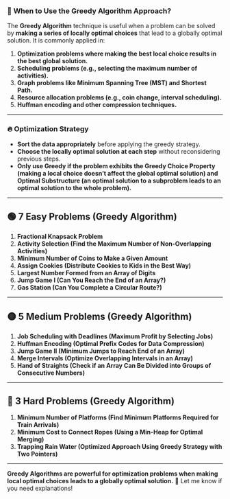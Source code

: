 ### 📌 **When to Use the Greedy Algorithm Approach?**  
The **Greedy Algorithm** technique is useful when a problem can be solved by **making a series of locally optimal choices** that lead to a globally optimal solution. It is commonly applied in:  

1. **Optimization problems where making the best local choice results in the best global solution.**  
2. **Scheduling problems (e.g., selecting the maximum number of activities).**  
3. **Graph problems like Minimum Spanning Tree (MST) and Shortest Path.**  
4. **Resource allocation problems (e.g., coin change, interval scheduling).**  
5. **Huffman encoding and other compression techniques.**  

---

### 🔥 **Optimization Strategy**  
- **Sort the data appropriately** before applying the greedy strategy.  
- **Choose the locally optimal solution at each step** without reconsidering previous steps.  
- **Only use Greedy if the problem exhibits the **Greedy Choice Property** (making a local choice doesn’t affect the global optimal solution) and **Optimal Substructure** (an optimal solution to a subproblem leads to an optimal solution to the whole problem).**  

---

## 🟢 **7 Easy Problems (Greedy Algorithm)**
1. **Fractional Knapsack Problem**  
2. **Activity Selection (Find the Maximum Number of Non-Overlapping Activities)**  
3. **Minimum Number of Coins to Make a Given Amount**  
4. **Assign Cookies (Distribute Cookies to Kids in the Best Way)**  
5. **Largest Number Formed from an Array of Digits**  
6. **Jump Game I (Can You Reach the End of an Array?)**  
7. **Gas Station (Can You Complete a Circular Route?)**  

---

## 🟡 **5 Medium Problems (Greedy Algorithm)**
1. **Job Scheduling with Deadlines (Maximum Profit by Selecting Jobs)**  
2. **Huffman Encoding (Optimal Prefix Codes for Data Compression)**  
3. **Jump Game II (Minimum Jumps to Reach End of an Array)**  
4. **Merge Intervals (Optimize Overlapping Intervals in an Array)**  
5. **Hand of Straights (Check if an Array Can Be Divided into Groups of Consecutive Numbers)**  

---

## 🔴 **3 Hard Problems (Greedy Algorithm)**
1. **Minimum Number of Platforms (Find Minimum Platforms Required for Train Arrivals)**  
2. **Minimum Cost to Connect Ropes (Using a Min-Heap for Optimal Merging)**  
3. **Trapping Rain Water (Optimized Approach Using Greedy Strategy with Two Pointers)**  

---

**Greedy Algorithms are powerful for optimization problems when making local optimal choices leads to a globally optimal solution.** 🚀 Let me know if you need explanations!